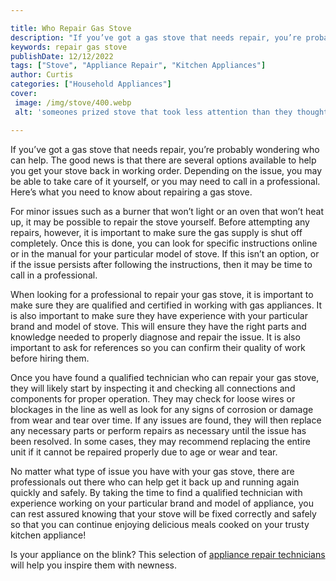 ```yaml
---

title: Who Repair Gas Stove
description: "If you’ve got a gas stove that needs repair, you’re probably wondering who can help. The good news is that there are several optio...you wont regret reading on"
keywords: repair gas stove
publishDate: 12/12/2022
tags: ["Stove", "Appliance Repair", "Kitchen Appliances"]
author: Curtis
categories: ["Household Appliances"]
cover: 
 image: /img/stove/400.webp
 alt: 'someones prized stove that took less attention than they thought'

---
```


If you’ve got a gas stove that needs repair, you’re probably wondering who can help. The good news is that there are several options available to help you get your stove back in working order. Depending on the issue, you may be able to take care of it yourself, or you may need to call in a professional. Here’s what you need to know about repairing a gas stove.

For minor issues such as a burner that won’t light or an oven that won’t heat up, it may be possible to repair the stove yourself. Before attempting any repairs, however, it is important to make sure the gas supply is shut off completely. Once this is done, you can look for specific instructions online or in the manual for your particular model of stove. If this isn’t an option, or if the issue persists after following the instructions, then it may be time to call in a professional.

When looking for a professional to repair your gas stove, it is important to make sure they are qualified and certified in working with gas appliances. It is also important to make sure they have experience with your particular brand and model of stove. This will ensure they have the right parts and knowledge needed to properly diagnose and repair the issue. It is also important to ask for references so you can confirm their quality of work before hiring them.

Once you have found a qualified technician who can repair your gas stove, they will likely start by inspecting it and checking all connections and components for proper operation. They may check for loose wires or blockages in the line as well as look for any signs of corrosion or damage from wear and tear over time. If any issues are found, they will then replace any necessary parts or perform repairs as necessary until the issue has been resolved. In some cases, they may recommend replacing the entire unit if it cannot be repaired properly due to age or wear and tear.

No matter what type of issue you have with your gas stove, there are professionals out there who can help get it back up and running again quickly and safely. By taking the time to find a qualified technician with experience working on your particular brand and model of appliance, you can rest assured knowing that your stove will be fixed correctly and safely so that you can continue enjoying delicious meals cooked on your trusty kitchen appliance!

Is your appliance on the blink? This selection of <a href="/pages/appliance-repair-technicians/">appliance repair technicians</a> will help you inspire them with newness.